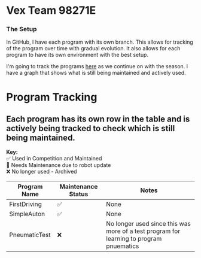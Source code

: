 # Vex Team 98271E



### The Setup
In GitHub, I have each program with its own branch. This allows for tracking of the program over time with gradual evolution. It also allows for each program to have its own environment with the best setup.

I'm going to track the programs [here](https://brysonv10.github.io/VexTippingPoint/programtracker) as we continue on with the season. I have a graph that shows what is still being maintained and actively used. 


Program Tracking
================

## Each program has its own row in the table and is actively being tracked to check which is still being maintained. 
**Key:**  
✅ Used in Competition and Maintained  
🔧 Needs Maintenance due to robot update  
❌ No longer used - Archived   

| Program Name | Maintenance Status | Notes|
| -------------| -------------------| -----|
| FirstDriving | ✅ | None |
| SimpleAuton  | ✅ | None |
| PneumaticTest | ❌ | No longer used since this was more of a test program for learning to program pnuematics |
